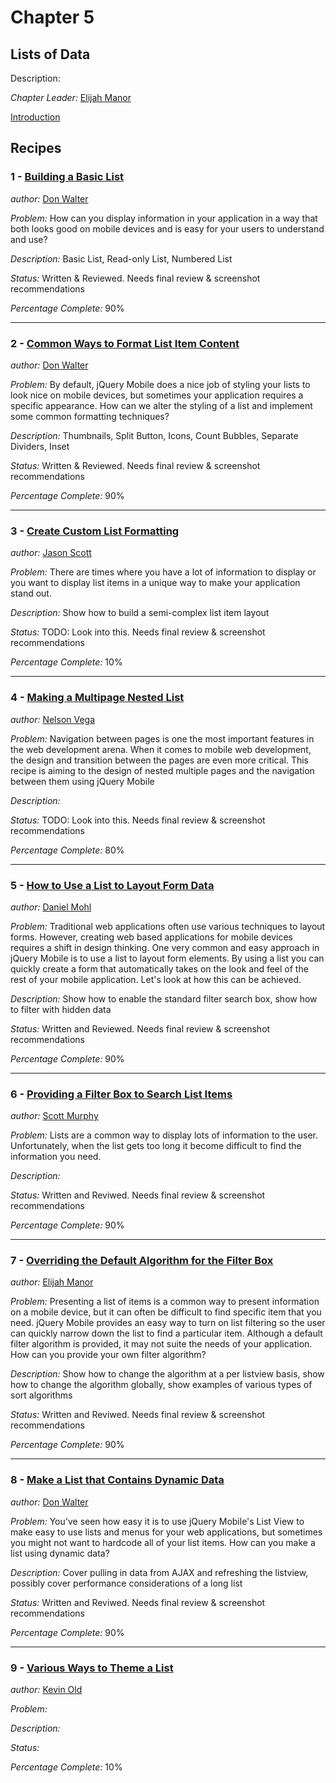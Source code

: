 # Chapter 5

## Lists of Data

Description: 

*Chapter Leader:* <a href="mailto:emanor@appendto.com">Elijah Manor</a>

<a href="/jquerymobilecookbook/book/blob/master/5-lists-of-data/introduction.adoc">Introduction</a>

## Recipes

### 1 - <a href="/jquerymobilecookbook/book/blob/master/5-lists-of-data/recipe-1.adoc">Building a Basic List</a>
*author:* <a href="mailto:don@don-walter.com">Don Walter</a>

*Problem:* How can you display information in your application in a way that both looks good on mobile devices and is easy for your users to understand and use?

*Description:* Basic List, Read-only List, Numbered List

*Status:* Written & Reviewed. Needs final review & screenshot recommendations

*Percentage Complete:* 90%

---

### 2 - <a href="/jquerymobilecookbook/book/blob/master/5-lists-of-data/recipe-2.adoc">Common Ways to Format List Item Content</a>
*author:* <a href="mailto:don@don-walter.com">Don Walter</a>

*Problem:* By default, jQuery Mobile does a nice job of styling your lists to look nice on mobile devices, but sometimes your application requires a specific appearance. How can we alter the styling of a list and implement some common formatting techniques?

*Description:* Thumbnails, Split Button, Icons, Count Bubbles, Separate Dividers, Inset

*Status:* Written & Reviewed. Needs final review & screenshot recommendations

*Percentage Complete:* 90%

--- 

### 3 - <a href="/jquerymobilecookbook/book/blob/master/5-lists-of-data/recipe-3.adoc">Create Custom List Formatting</a> 
*author:* <a href="mailto:jasscott@rim.com">Jason Scott</a>

*Problem:* There are times where you have a lot of information to display or you want to display list items in a unique way to make your application stand out.

*Description:* Show how to build a semi-complex list item layout

*Status:* TODO: Look into this. Needs final review & screenshot recommendations

*Percentage Complete:* 10%

---

### 4 - <a href="/jquerymobilecookbook/book/blob/master/5-lists-of-data/recipe-4.adoc">Making a Multipage Nested List</a>
*author:* <a href="mailto:nvegamarrero@gmail.com">Nelson Vega</a>

*Problem:*  Navigation between pages is one the most important features in the web development arena. 
When it comes to mobile web development, the design and transition between the pages are even  more critical. 
This recipe is aiming to the design of nested multiple pages and the navigation between them using jQuery Mobile

*Description:*

*Status:* TODO: Look into this. Needs final review & screenshot recommendations

*Percentage Complete:* 80%

---

### 5 - <a href="/jquerymobilecookbook/book/blob/master/5-lists-of-data/recipe-5.adoc">How to Use a List to Layout Form Data</a>
*author:* <a href="mailto:danmohl@gmail.com">Daniel Mohl</a>

*Problem:* Traditional web applications often use various techniques to layout forms. However, creating web based applications for mobile devices requires a shift in design thinking. One very common and easy approach in jQuery Mobile is to use a list to layout form elements. By using a list you can quickly create a form that automatically takes on the look and feel of the rest of your mobile application. Let's look at how this can be achieved.

*Description:* Show how to enable the standard filter search box, show how to filter with hidden data

*Status:* Written and Reviewed. Needs final review & screenshot recommendations

*Percentage Complete:* 90%

---

### 6 - <a href="/jquerymobilecookbook/book/blob/master/5-lists-of-data/recipe-6.adoc">Providing a Filter Box to Search List Items</a>
*author:* <a href="mailto:stmhawaii@gmail.com">Scott Murphy</a>

*Problem:* Lists are a common way to display lots of information to the user. Unfortunately, when the list gets too long it become difficult to find the information you need.

*Description:*

*Status:* Written and Reviwed. Needs final review & screenshot recommendations

*Percentage Complete:* 90%

---

### 7 - <a href="/jquerymobilecookbook/book/blob/master/5-lists-of-data/recipe-7.adoc">Overriding the Default Algorithm for the Filter Box</a>
*author:* <a href="mailto:elijah.manor@gmail.com">Elijah Manor</a>

*Problem:* Presenting a list of items is a common way to present information on a mobile device, but it can often be difficult to find specific item that you need. jQuery Mobile provides an easy way to turn on list filtering so the user can quickly narrow down the list to find a particular item. Although a default filter algorithm is provided, it may not suite the needs of your application. How can you provide your own filter algorithm?

*Description:* Show how to change the algorithm at a per listview basis, show how to change the algorithm globally, show examples of various types of sort algorithms

*Status:* Written and Reviwed. Needs final review & screenshot recommendations

*Percentage Complete:* 90%

---

### 8 - <a href="/jquerymobilecookbook/book/blob/master/5-lists-of-data/recipe-8.adoc">Make a List that Contains Dynamic Data</a>
*author:* <a href="mailto:don@don-walter.com">Don Walter</a>

*Problem:* You've seen how easy it is to use jQuery Mobile's List View to make easy to use lists and menus for your web applications, but sometimes you might not want to hardcode all of your list items. How can you make a list using dynamic data?

*Description:* Cover pulling in data from AJAX and refreshing the listview, possibly cover performance considerations of a long list

*Status:* Written and Reviwed. Needs final review & screenshot recommendations

*Percentage Complete:* 90%

---

### 9 - <a href="/jquerymobilecookbook/book/blob/master/5-lists-of-data/recipe-9.adoc">Various Ways to Theme a List</a>
*author:* <a href="mailto:kevin@kevinold.com">Kevin Old</a> 

*Problem:*

*Description:*

*Status:*

*Percentage Complete:* 10%
